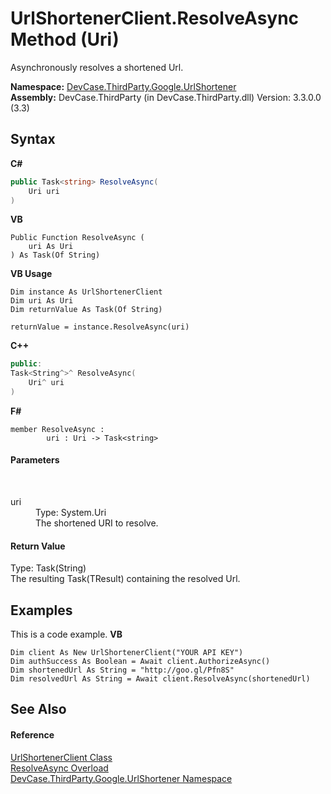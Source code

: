 # UrlShortenerClient.ResolveAsync Method (Uri)
 

Asynchronously resolves a shortened Url.

**Namespace:**&nbsp;<a href="N_DevCase_ThirdParty_Google_UrlShortener">DevCase.ThirdParty.Google.UrlShortener</a><br />**Assembly:**&nbsp;DevCase.ThirdParty (in DevCase.ThirdParty.dll) Version: 3.3.0.0 (3.3)

## Syntax

**C#**<br />
``` C#
public Task<string> ResolveAsync(
	Uri uri
)
```

**VB**<br />
``` VB
Public Function ResolveAsync ( 
	uri As Uri
) As Task(Of String)
```

**VB Usage**<br />
``` VB Usage
Dim instance As UrlShortenerClient
Dim uri As Uri
Dim returnValue As Task(Of String)

returnValue = instance.ResolveAsync(uri)
```

**C++**<br />
``` C++
public:
Task<String^>^ ResolveAsync(
	Uri^ uri
)
```

**F#**<br />
``` F#
member ResolveAsync : 
        uri : Uri -> Task<string> 

```


#### Parameters
&nbsp;<dl><dt>uri</dt><dd>Type: System.Uri<br />The shortened URI to resolve.</dd></dl>

#### Return Value
Type: Task(String)<br />The resulting Task(TResult) containing the resolved Url.

## Examples
This is a code example. 
**VB**<br />
``` VB
Dim client As New UrlShortenerClient("YOUR API KEY")
Dim authSuccess As Boolean = Await client.AuthorizeAsync()
Dim shortenedUrl As String = "http://goo.gl/Pfn8S"
Dim resolvedUrl As String = Await client.ResolveAsync(shortenedUrl)
```


## See Also


#### Reference
<a href="T_DevCase_ThirdParty_Google_UrlShortener_UrlShortenerClient">UrlShortenerClient Class</a><br /><a href="Overload_DevCase_ThirdParty_Google_UrlShortener_UrlShortenerClient_ResolveAsync">ResolveAsync Overload</a><br /><a href="N_DevCase_ThirdParty_Google_UrlShortener">DevCase.ThirdParty.Google.UrlShortener Namespace</a><br />